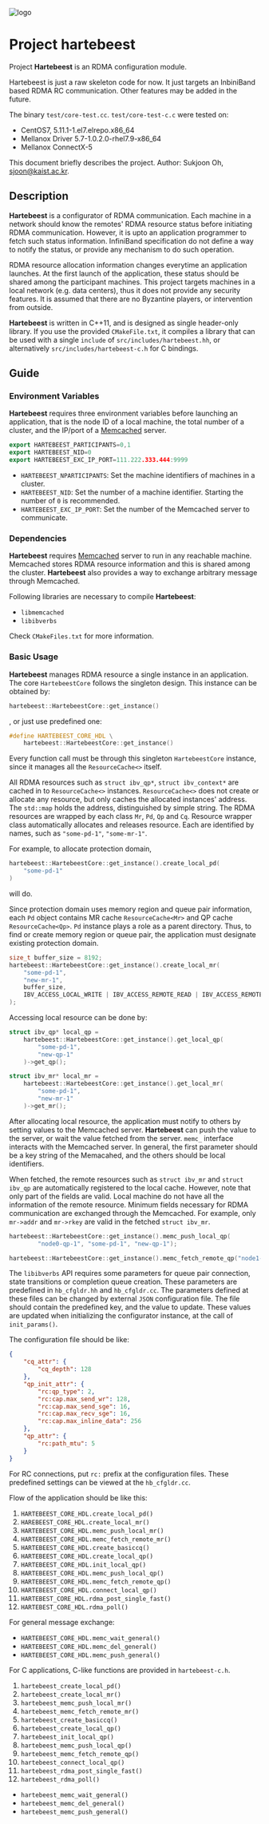 ![logo](./logo/hartebeest-60.png)
# Project hartebeest

<!-- 
github.com/sjoon-oh/hartebeest
Author: Sukjoon Oh, sjoon@kaist.ac.kr
build-all.cpp 
-->

Project **Hartebeest** is an RDMA configuration module. 

Hartebeest is just a raw skeleton code for now. It just targets an InbiniBand based RDMA RC communication. Other features may be added in the future. 

The binary `test/core-test.cc`. `test/core-test-c.c` were tested on:
- CentOS7, 5.11.1-1.el7.elrepo.x86_64
- Mellanox Driver 5.7-1.0.2.0-rhel7.9-x86_64
- Mellanox ConnectX-5

This document briefly describes the project. Author: Sukjoon Oh, [sjoon@kaist.ac.kr](mailto:sjoon@kaist.ac.kr).

## Description

**Hartebeest** is a configurator of RDMA communication. Each machine in a network should know the remotes' RDMA resource status before initiating RDMA communication. However, it is upto an application programmer to fetch such status information. InfiniBand specification do not define a way to notify the status, or provide any mechanism to do such operation. 

 RDMA resource allocation information changes everytime an application launches. At the first launch of the application, these status should be shared among the participant machines. This project targets machines in a local network (e.g. data centers), thus it does not provide any security features. It is assumed that there are no Byzantine players, or intervention from outside.


**Hartebeest** is written in C++11, and is designed as single header-only library. If you use the provided `CMakeFile.txt`, it compiles a library that can be used with a single `include` of `src/includes/hartebeest.hh`, or alternatively `src/includes/hartebeest-c.h` for C bindings. 



## Guide

### Environment Variables

**Hartebeest** requires three environment variables before launching an application, that is the node ID of a local machine, the total number of a cluster, and the IP/port of a [Memcached](https://memcached.org/) server.

```cpp
export HARTEBEEST_PARTICIPANTS=0,1
export HARTEBEEST_NID=0
export HARTEBEEST_EXC_IP_PORT=111.222.333.444:9999
```

- `HARTEBEEST_NPARTICIPANTS`: Set the machine identifiers of machines in a cluster.
- `HARTEBEEST_NID`: Set the number of a machine identifier. Starting the number of `0` is recommended.
- `HARTEBEEST_EXC_IP_PORT`: Set the number of the Memcached server to communicate.


### Dependencies

**Hartebeest** requires [Memcached](https://memcached.org/) server to run in any reachable machine. Memcached stores RDMA resource information and this is shared among the cluster. **Hartebeest** also provides a way to exchange arbitrary message through Memcached.

Following libraries are necessary to compile **Hartebeest**:

- `libmemcached`
- `libibverbs`

Check `CMakeFiles.txt` for more information.


### Basic Usage

**Hartebeest** manages RDMA resource a single instance in an application. The core `HartebeestCore` follows the singleton design. This instance can be obtained by:

```cpp
hartebeest::HartebeestCore::get_instance()
```

, or just use predefined one:

```cpp
#define HARTEBEEST_CORE_HDL \
    hartebeest::HartebeestCore::get_instance()
```

Every function call must be through this singleton `HartebeestCore` instance, since it manages all the `ResourceCache<>` itself.

All RDMA resources such as `struct ibv_qp*`, `struct ibv_context*` are cached in to `ResourceCache<>` instances. `ResourceCache<>` does not create or allocate any resource, but only caches the allocated instances' address. The `std::map` holds the address, distinguished by simple string. The RDMA resources are wrapped by each class `Mr`, `Pd`, `Qp` and `Cq`. Resource wrapper class automatically allocates and releases resource. Each are identified by names, such as `"some-pd-1"`, `"some-mr-1"`.

For example, to allocate protection domain,
```cpp
hartebeest::HartebeestCore::get_instance().create_local_pd(
    "some-pd-1"
)
```
will do.

Since protection domain uses memory region and queue pair information, each `Pd` object contains MR cache `ResourceCache<Mr>` and QP cache `ResourceCache<Qp>`. `Pd` instance plays a role as a parent directory. Thus, to find or create memory region or queue pair, the application must designate existing protection domain.

```cpp
size_t buffer_size = 8192;
hartebeest::HartebeestCore::get_instance().create_local_mr(
    "some-pd-1",
    "new-mr-1",
    buffer_size,
    IBV_ACCESS_LOCAL_WRITE | IBV_ACCESS_REMOTE_READ | IBV_ACCESS_REMOTE_WRITE
);
```

Accessing local resource can be done by:
```cpp
struct ibv_qp* local_qp = 
    hartebeest::HartebeestCore::get_instance().get_local_qp(
        "some-pd-1",
        "new-qp-1"
    )->get_qp();

struct ibv_mr* local_mr = 
    hartebeest::HartebeestCore::get_instance().get_local_mr(
        "some-pd-1",
        "new-mr-1"
    )->get_mr();
```

After allocating local resource, the application must notify to others by setting values to the Memcached server. **Hartebeest** can push the value to the server, or wait the value fetched from the server. `memc_` interface interacts with the Memcached server. In general, the first parameter should be a key string of the Memacahed, and the others should be local identifiers.

When fetched, the remote resources such as `struct ibv_mr` and `struct ibv_qp` are automatically registered to the local cache. However, note that only part of the fields are valid. Local machine do not have all the information of the remote resource. Minimum fields necessary for RDMA communication are exchanged through the Memcached. For example, only `mr->addr` and `mr->rkey` are valid in the fetched `struct ibv_mr`.


```cpp
hartebeest::HartebeestCore::get_instance().memc_push_local_qp(
        "node0-qp-1", "some-pd-1", "new-qp-1");

hartebeest::HartebeestCore::get_instance().memc_fetch_remote_qp("node1-qp-1");
```

The `libibverbs` API requires some parameters for queue pair connection, state transitions or completion queue creation. These parameters are predefined in `hb_cfgldr.hh` and `hb_cfgldr.cc`. The parameters defined at these files can be changed by external `JSON` configuration file. The file should contain the predefined key, and the value to update. These values are updated when initializing the configurator instance, at the call of `init_params()`.

The configuration file should be like:

```json
{
    "cq_attr": {
        "cq_depth": 128
    },
    "qp_init_attr": {
        "rc:qp_type": 2,
        "rc:cap.max_send_wr": 128,
        "rc:cap.max_send_sge": 16,
        "rc:cap.max_recv_sge": 16,
        "rc:cap.max_inline_data": 256
    },
    "qp_attr": {
        "rc:path_mtu": 5
    }
}
```

For RC connections, put `rc:` prefix at the configuration files. These predefined settings can be viewed at the `hb_cfgldr.cc`.

Flow of the application should be like this:
1. `HARTEBEEST_CORE_HDL.create_local_pd()`
2. `HAREBEEST_CORE_HDL.create_local_mr()`
3. `HARTEBEEST_CORE_HDL.memc_push_local_mr()`
4. `HARTEBEEST_CORE_HDL.memc_fetch_remote_mr()`
5. `HARTEBEEST_CORE_HDL.create_basiccq()`
6. `HARTEBEEST_CORE_HDL.create_local_qp()`
7. `HARTEBEEST_CORE_HDL.init_local_qp()`
8. `HARTEBEEST_CORE_HDL.memc_push_local_qp()`
9. `HARTEBEEST_CORE_HDL.memc_fetch_remote_qp()`
10. `HARTEBEEST_CORE_HDL.connect_local_qp()`
11. `HARTEBEST_CORE_HDL.rdma_post_single_fast()`
12. `HARTEBEST_CORE_HDL.rdma_poll()`

For general message exchange:
- `HARTEBEEST_CORE_HDL.memc_wait_general()`
- `HARTEBEEST_CORE_HDL.memc_del_general()`
- `HARTEBEEST_CORE_HDL.memc_push_general()`

For C applications, C-like functions are provided in `hartebeest-c.h`.
1. `hartebeest_create_local_pd()`
2. `hartebeest_create_local_mr()`
3. `hartebeest_memc_push_local_mr()`
4. `hartebeest_memc_fetch_remote_mr()`
5. `hartebeest_create_basiccq()`
6. `hartebeest_create_local_qp()`
7. `hartebeest_init_local_qp()`
8. `hartebeest_memc_push_local_qp()`
9. `hartebeest_memc_fetch_remote_qp()`
10. `hartebeest_connect_local_qp()`
11. `hartebeest_rdma_post_single_fast()`
12. `hartebeest_rdma_poll()`

- `hartebeest_memc_wait_general()`
- `hartebeest_memc_del_general()`
- `hartebeest_memc_push_general()`